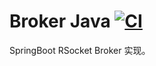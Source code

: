 # Broker Java [![CI](https://github.com/project-doodle/broker/actions/workflows/ci-java.yml/badge.svg)](https://github.com/project-doodle/doodle-broker/actions/workflows/ci-java.yml)

SpringBoot RSocket Broker 实现。
